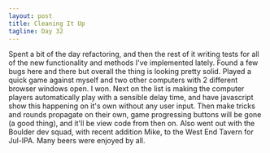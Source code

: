 ```yaml
---
layout: post
title: Cleaning It Up
tagline: Day 32
---
```


Spent a bit of the day refactoring, and then the rest of it writing tests for all of the new functionality and methods I've implemented lately. Found a few bugs here and there but overall the thing is looking pretty solid. Played a quick game against myself and two other computers with 2 different browser windows open. I won. Next on the list is making the computer players automatically play with a sensible delay time, and have javascript show this happening on it's own without any user input. Then make tricks and rounds propagate on their own, game progressing buttons will be gone (a good thing), and it'll be view code from then on. Also went out with the Boulder dev squad, with recent addition Mike, to the West End Tavern for Jul-IPA. Many beers were enjoyed by all.